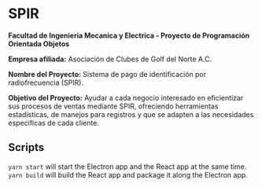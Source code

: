 # SPIR
**Facultad de Ingenieria Mecanica y Electrica - Proyecto de Programación Orientada Objetos**

**Empresa afiliada:** Asociación de Clubes de Golf del Norte A.C.

**Nombre del Proyecto:** Sistema de pago de identificación por radiofrecuencia (SPIR).

**Objetivo del Proyecto:** Ayudar a cada negocio interesado en eficientizar sus procesos de ventas mediante SPIR, ofreciendo herramientas estadísticas, de manejos para registros y que se adapten a las necesidades especificas de cada cliente.

## Scripts
```yarn start``` will start the Electron app and the React app at the same time.  
```yarn build``` will build the React app and package it along the Electron app.
